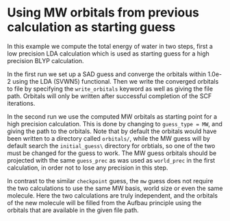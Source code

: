 # Using MW orbitals from previous calculation as starting guess

In this example we compute the total energy of water in two steps,
first a low precision LDA calculation which is used as starting guess
for a high precision BLYP calculation.

In the first run we set up a SAD guess and converge the orbitals
within 1.0e-2 using the LDA (SVWN5) functional. Then we write the
converged orbitals to file by specifying the `write_orbitals` keyword
as well as giving the file path. Orbitals will only be written after
successful completion of the SCF iterations.

In the second run we use the computed MW orbitals as starting point for
a high precision calculation. This is done by changing to `guess_type = MW`,
and giving the path to the orbitals. Note that by default the orbitals
would have been written to a directory called `orbitals/`, while the MW
guess will by default search the `initial_guess\` directory for orbtials,
so one of the two must be changed for the guess to work. The MW guess
orbitals should be projected with the same `guess_prec` as was used as
`world_prec` in the first calculation, in order not to lose any precision
in this step.

In contrast to the similar `checkpoint` guess, the `mw` guess does not
require the two calculations to use the same MW basis, world size or
even the same molecule. Here the two calculations are truly independent,
and the orbitals of the new molecule will be filled from the Aufbau
principle using the orbitals that are available in the given file path.
